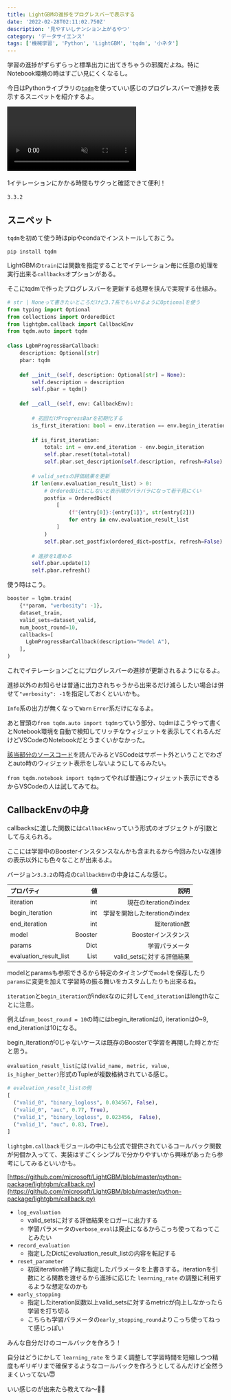 ```yaml
---
title: LightGBMの進捗をプログレスバーで表示する
date: '2022-02-28T02:11:02.750Z'
description: '見やすいしテンション上がるやつ'
category: 'データサイエンス'
tags: ['機械学習', 'Python', 'LightGBM', 'tqdm', '小ネタ']
---
```


学習の進捗がずらずらっと標準出力に出てきちゃうの邪魔だよね。特にNotebook環境の時はすごい見にくくなるし。

今日はPythonライブラリの[`tqdm`](https://github.com/tqdm/tqdm)を使っていい感じのプログレスバーで進捗を表示するスニペットを紹介するよ。

<video autoplay loop muted playsinline>
    <source src="./lgbm-tqdm.webm" type='video/webm; codecs="vp9"' />
    <source src="./lgbm-tqdm.mp4" type='video/mp4; codecs="avc1"' />
    <img src="./lgbm-tqdm.gif" />
</video>

1イテレーションにかかる時間もサクっと確認できて便利！

<InfoBox title='LightGBMのバージョン'>

`3.3.2`

</InfoBox>

## スニペット

`tqdm`を初めて使う時はpipやcondaでインストールしておこう。

```shell
pip install tqdm
```

LightGBMの`train`には関数を指定することでイテレーション毎に任意の処理を実行出来る`callbacks`オプションがある。

そこにtqdmで作ったプログレスバーを更新する処理を挟んで実現する仕組み。

```python
# str | Noneって書きたいところだけど3.7系でもいけるようにOptionalを使う
from typing import Optional
from collections import OrderedDict
from lightgbm.callback import CallbackEnv
from tqdm.auto import tqdm

class LgbmProgressBarCallback:
    description: Optional[str]
    pbar: tqdm

    def __init__(self, description: Optional[str] = None):
        self.description = description
        self.pbar = tqdm()

    def __call__(self, env: CallbackEnv):

        # 初回だけProgressBarを初期化する
        is_first_iteration: bool = env.iteration == env.begin_iteration

        if is_first_iteration:
            total: int = env.end_iteration - env.begin_iteration
            self.pbar.reset(total=total)
            self.pbar.set_description(self.description, refresh=False)

        # valid_setsの評価結果を更新
        if len(env.evaluation_result_list) > 0:
            # OrderedDictにしないと表示順がバラバラになって若干見にくい
            postfix = OrderedDict(
                [
                    (f"{entry[0]}:{entry[1]}", str(entry[2]))
                    for entry in env.evaluation_result_list
                ]
            )
            self.pbar.set_postfix(ordered_dict=postfix, refresh=False)

        # 進捗を1進める
        self.pbar.update(1)
        self.pbar.refresh()
```

使う時はこう。

```python
booster = lgbm.train(
    {**param, "verbosity": -1},
    dataset_train,
    valid_sets=dataset_valid,
    num_boost_round=10,
    callbacks=[
      LgbmProgressBarCallback(description="Model A"),
    ],
)
```

これでイテレーションごとにプログレスバーの進捗が更新されるようになるよ。

<InfoBox title="verbosity">

進捗以外のお知らせは普通に出力されちゃうから出来るだけ減らしたい場合は併せて`"verbosity": -1`を指定しておくといいかも。

`Info`系の出力が無くなって`Warn` `Error`系だけになるよ。

</InfoBox>

あと冒頭の`from tqdm.auto import tqdm`っていう部分、tqdmはこうやって書くとNotebook環境を自動で検知してリッチなウィジェットを表示してくれるんだけどVSCodeのNotebookだとうまくいかなかった。

[該当部分のソースコード](https://github.com/tqdm/tqdm/blob/7cdbfee224f94c8bc63dceaab42637962f2f2a04/tqdm/autonotebook.py#L17)を読んでみるとVSCodeはサポート外ということでわざとauto時のウィジェット表示をしないようにしてるみたい。

`from tqdm.notebook import tqdm`ってやれば普通にウィジェット表示にできるからVSCodeの人は試してみてね。

## CallbackEnvの中身

callbacksに渡した関数には`CallbackEnv`っていう形式のオブジェクトが引数として与えられる。

ここには学習中のBoosterインスタンスなんかも含まれるから今回みたいな進捗の表示以外にも色々なことが出来るよ。

バージョン`3.3.2`の時点の`CallbackEnv`の中身はこんな感じ。

| プロパティ             |      値 |                           説明 |
| :--------------------- | ------: | -----------------------------: |
| iteration              |     int |         現在のiterationのindex |
| begin_iteration        |     int | 学習を開始したiterationのindex |
| end_iteration          |     int |                  総iteration数 |
| model                  | Booster |            Boosterインスタンス |
| params                 |    Dict |                 学習パラメータ |
| evaluation_result_list |    List |     valid_setsに対する評価結果 |

modelとparamsも参照できるから特定のタイミングで`model`を保存したり`params`に変更を加えて学習時の振る舞いをカスタムしたりも出来るね。

<WarnBox>

`iteration`と`begin_iteration`がindexなのに対して`end_iteration`はlengthなことに注意。

例えば`num_boost_round = 10`の時にはbegin_iterationは0, iterationは0~9, end_iterationは10になる。

begin_iterationが0じゃないケースは既存のBoosterで学習を再開した時とかだと思う。

</WarnBox>

`evaluation_result_list`には`(valid_name, metric, value, is_higher_better)`形式のTupleが複数格納されている感じ。

```python
# evaluation_result_listの例
[
  ("valid_0", "binary_logloss", 0.034567, False),
  ("valid_0", "auc", 0.77, True),
  ("valid_1", "binary_logloss", 0.023456,  False),
  ("valid_1", "auc", 0.83, True),
]
```

`lightgbm.callback`モジュールの中にも公式で提供されているコールバック関数が何個か入ってて、実装はすごくシンプルで分かりやすいから興味があったら参考にしてみるといいかも。

[https://github.com/microsoft/LightGBM/blob/master/python-package/lightgbm/callback.py](https://github.com/microsoft/LightGBM/blob/master/python-package/lightgbm/callback.py)

- `log_evaluation`
  - valid_setsに対する評価結果をロガーに出力する
  - 学習パラメータの`verbose_eval`は廃止になるからこっち使ってねってことみたい
- `record_evaluation`
  - 指定したDictにevaluation_result_listの内容を転記する
- `reset_parameter`
  - 初回iteration終了時に指定したパラメータを上書きする。iterationを引数にとる関数を渡せるから進捗に応じた `learning_rate` の調整に利用するような想定なのかも
- `early_stopping`
  - 指定したiteration回数以上valid_setsに対するmetricが向上しなかったら学習を打ち切る
  - こちらも学習パラメータの`early_stopping_round`よりこっち使ってねって感じっぽい

みんな自分だけのコールバックを作ろう！

自分はどうにかして `learning_rate` をうまく調整して学習時間を短縮しつつ精度もギリギリまで確保するようなコールバックを作ろうとしてるんだけど全然うまくいってない😇

いい感じのが出来たら教えてね〜🙋‍♂️
